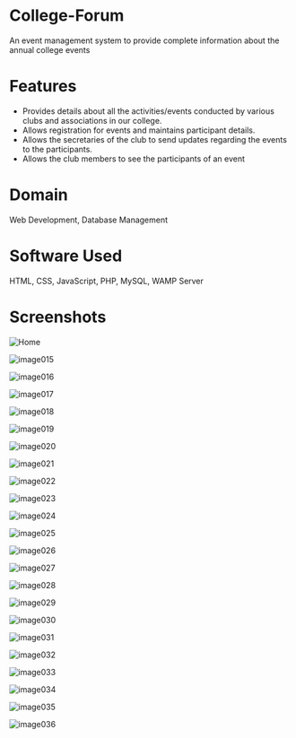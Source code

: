 # College-Forum
An event management system to provide complete information about the annual college events

# Features
-	Provides details about all the activities/events conducted by various clubs and associations in our college.
-	Allows registration for events and maintains participant details. 
- Allows the secretaries of the club to send updates regarding the events to the participants.
- Allows the club members to see the participants of an event

# Domain
Web Development, Database Management 

# Software Used
HTML, CSS, JavaScript, PHP, MySQL, WAMP Server

# Screenshots

![Home](https://user-images.githubusercontent.com/66522297/114924910-16abe800-9e4c-11eb-97c0-8079036a2b2b.JPG)

![image015](https://user-images.githubusercontent.com/66522297/114924911-16abe800-9e4c-11eb-81d1-74a0050a6b90.png)

![image016](https://user-images.githubusercontent.com/66522297/114924913-17447e80-9e4c-11eb-9928-ed7c81de09d6.png)

![image017](https://user-images.githubusercontent.com/66522297/114924914-17dd1500-9e4c-11eb-80e2-0cf063e05542.png)

![image018](https://user-images.githubusercontent.com/66522297/114924917-1875ab80-9e4c-11eb-9f9a-4eb0805eb740.png)

![image019](https://user-images.githubusercontent.com/66522297/114924921-190e4200-9e4c-11eb-8a94-3afa3b9106eb.png)

![image020](https://user-images.githubusercontent.com/66522297/114924926-19a6d880-9e4c-11eb-8c87-8316a232d681.png)

![image021](https://user-images.githubusercontent.com/66522297/114924929-1a3f6f00-9e4c-11eb-92e7-12ddd465ab5a.png)

![image022](https://user-images.githubusercontent.com/66522297/114924932-1a3f6f00-9e4c-11eb-88db-ab2eebd82eb2.png)

![image023](https://user-images.githubusercontent.com/66522297/114924934-1ad80580-9e4c-11eb-985b-478d737fd989.png)

![image024](https://user-images.githubusercontent.com/66522297/114924936-1b709c00-9e4c-11eb-9a60-e5b216c18654.png)

![image025](https://user-images.githubusercontent.com/66522297/114924939-1c093280-9e4c-11eb-8be6-38ba853863d2.png)

![image026](https://user-images.githubusercontent.com/66522297/114924940-1ca1c900-9e4c-11eb-8d1c-3e349e70514a.png)

![image027](https://user-images.githubusercontent.com/66522297/114924943-1d3a5f80-9e4c-11eb-8ccc-47a4aa5888a6.png)

![image028](https://user-images.githubusercontent.com/66522297/114924946-1dd2f600-9e4c-11eb-9aeb-9354cd4cf0a6.png)

![image029](https://user-images.githubusercontent.com/66522297/114924947-1e6b8c80-9e4c-11eb-87a4-779fbb4312bf.png)

![image030](https://user-images.githubusercontent.com/66522297/114924953-1f042300-9e4c-11eb-960a-fa4594dfa45a.png)

![image031](https://user-images.githubusercontent.com/66522297/114924955-1f9cb980-9e4c-11eb-8c5f-cdcb0a94cba4.png)

![image032](https://user-images.githubusercontent.com/66522297/114924958-20355000-9e4c-11eb-9242-bb97bb77c0f4.png)

![image033](https://user-images.githubusercontent.com/66522297/114924960-20355000-9e4c-11eb-9983-fa09b32cdec6.png)

![image034](https://user-images.githubusercontent.com/66522297/114924963-20cde680-9e4c-11eb-8be8-436d7fd22724.png)

![image035](https://user-images.githubusercontent.com/66522297/114924965-21667d00-9e4c-11eb-9930-93263cd9374f.png)

![image036](https://user-images.githubusercontent.com/66522297/114924969-21ff1380-9e4c-11eb-8dde-ef35e3a6df78.png)
